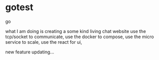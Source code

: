 # gotest
go

what I am doing is creating a some kind living chat website
use the tcp/socket to communicate,
use the docker to compose,
use the micro service to scale,
use the react for ui,

new feature updating...

